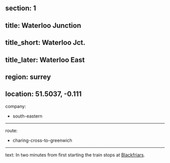 section: 1
----
title: Waterloo Junction
----
title_short: Waterloo Jct.
----
title_later: Waterloo East
----
region: surrey
----
location: 51.5037, -0.111
----
company:
- south-eastern
----
route:
- charing-cross-to-greenwich
----
text: In two minutes from first starting the train stops at [Blackfriars](/stations/blackfriars).
